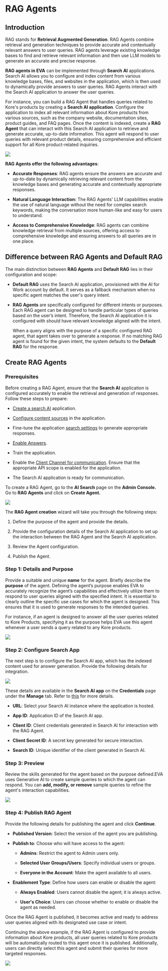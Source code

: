 # RAG Agents

## Introduction

RAG stands for **Retrieval Augmented Generation**. RAG Agents combine retrieval
and generation techniques to provide accurate and contextually relevant answers
to user queries. RAG agents leverage existing knowledge bases to find and
retrieve relevant information and then use LLM models to generate an accurate
and precise response.

**RAG agents in EVA** can be implemented through **Search AI** applications.
Search AI allows you to configure and index content from various knowledge
bases, files, and websites in the application, which is then used to dynamically
provide answers to user queries. RAG Agents interact with the Search AI
application to answer the user queries.

For instance, you can build a RAG Agent that handles queries related to Kore's
products by creating a **Search AI application**. Configure the application to
index all relevant information about Kore products from various sources, such as
the company website, documentation sites, product guides, and FAQ pages. Once
the content is indexed, create a **RAG Agent** that can interact with this
Search AI application to retrieve and generate accurate, up-to-date information.
This agent will respond to user queries with relevant product details, ensuring
comprehensive and efficient support for all Kore product-related inquiries.  

![](images/introduction.png)

**RAG Agents offer the following advantages**:

-   **Accurate Responses**: RAG agents ensure the answers are accurate and
    up-to-date by dynamically retrieving relevant content from the knowledge
    bases and generating accurate and contextually appropriate responses.

-   **Natural Language Interaction:** The RAG Agents' LLM capabilities enable
    the use of natural language without the need for complex search keywords,
    making the conversation more human-like and easy for users to understand.

-   **Access to Comprehensive Knowledge**: RAG agents can combine knowledge
    retrieval from multiple sources, offering access to comprehensive knowledge
    and ensuring answers to all queries are in one place.

## Difference between RAG Agents and Default RAG

The main distinction between **RAG Agents** and **Default RAG** lies in their
configuration and scope:

-   **Default RAG** uses the Search AI application, provisioned with the AI for
    Work account by default. It serves as a fallback mechanism when no specific
    agent matches the user's query intent.

-   **RAG Agents** are specifically configured for different intents or
    purposes. Each RAG agent can be designed to handle particular types of
    queries based on the user’s intent. Therefore, the Search AI application it
    is configured with should have relevant knowledge aligned with the intent.  
    
    When a query aligns with the purpose of a specific configured RAG agent,
    that agent takes over to generate a response. If no matching RAG agent is
    found for the given intent, the system defaults to the **Default RAG** for
    the response.

## Create RAG Agents

### Prerequisites

Before creating a RAG Agent, ensure that the **Search AI** application is
configured accurately to enable the retrieval and generation of responses.
Follow these steps to prepare:

-   [Create a search
    AI](https://docs.kore.ai/searchassist/getting-started/searchassist-introduction/)
    application.

-   [Configure content
    sources](https://docs.kore.ai/searchassist/manage-content-sources/content-overview/)
    in the application.

-   Fine-tune the application [search
    settings](https://docs.kore.ai/searchassist/manage-relevance/introduction-to-relevance/)
    to generate appropriate responses.

-   [Enable
    Answers](https://docs.kore.ai/searchassist/concepts/personalizing-results/about-answers/).

-   Train the application.

-   Enable the [Client Channel for
    communication](https://docs.kore.ai/searchassist/public-apis/searchassist-public-apis/#Client_Configuration_on_the_SearchAssist_application).
    Ensure that the appropriate API scope is enabled for the application.

-   The Search AI application is ready for communication.

To create a RAG Agent, go to the **AI Search** page on the **Admin Console.** Go
to **RAG Agents** and click on **Create Agent.**

![](images/rag_agent.png)

The **RAG Agent creation** wizard will take you through the following steps:

1.  Define the purpose of the agent and provide the details.

2.  Provide the configuration details of the Search AI application to set up the
    interaction between the RAG Agent and the Search AI application.

3.  Review the Agent configuration.

4.  Publish the Agent.

### Step 1: Details and Purpose

Provide a suitable and unique **name** for the agent. Briefly describe the
**purpose** of the agent. Defining the agent’s purpose enables EVA to accurately
recognize the agent’s capabilities and effectively utilize them to respond to
user queries aligned with the specified intent. It is essential to clearly
outline the specific use cases for which the agent is designed. This ensures
that it is used to generate responses to the intended queries.

For instance, if an agent is designed to answer all the user queries related to
Kore Products, specifying it as the purpose helps EVA use this agent whenever a
user sends a query related to any Kore products.

![](images/detailandpurpose.png)

### Step 2: Configure Search App

The next step is to configure the Search AI app, which has the indexed content
used for answer generation. Provide the following details for integration.   

![](images/configure.png)  

These details are available in the **Search AI app** on the **Credentials** page
under the **Manage** tab. Refer to
[this](https://docs.kore.ai/xo/searchai/about-search-ai/) for more details.

-   **URL**: Select your Search AI instance where the application is hosted.

-   **App ID**: Application ID of the Search AI app.

-   **Client ID**: Client credentials generated in Search AI for interaction
    with the RAG Agent.

-   **Client Secret ID**: A secret key generated for secure interaction.

-   **Search ID**: Unique identifier of the client generated in Search AI.

### Step 3: Preview

Review the skills generated for the agent based on the purpose defined.EVA uses
Generative AI to create sample queries to which the agent can respond. You can
**add, modify, or remove** sample queries to refine the agent's interaction
capabilities.

![](images/preview.png)

### Step 4: Publish RAG Agent

Provide the following details for publishing the agent and click **Continue**.

-   **Published Version**: Select the version of the agent you are publishing.

-   **Publish to**: Choose who will have access to the agent:

    -   **Admins**: Restrict the agent to Admin users only.

    -   **Selected User Groups/Users**: Specify individual users or groups.

    -   **Everyone in the Account**: Make the agent available to all users.

-   **Enablement Type**: Define how users can enable or disable the agent:

    -   **Always Enabled**: Users cannot disable the agent; it is always active.

    -   **User's Choice**: Users can choose whether to enable or disable the
        agent as needed.

Once the RAG Agent is published, it becomes active and ready to address user
queries aligned with its designated use case or intent.

Continuing the above example, if the RAG Agent is configured to provide
information about Kore products, all user queries related to Kore products will
be automatically routed to this agent once it is published. Additionally, users
can directly select this agent and submit their queries for more targeted
responses.

![](images/publish.png)
